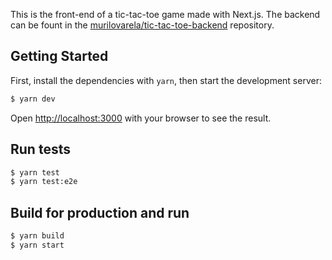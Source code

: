 This is the front-end of a tic-tac-toe game made with Next.js. The backend can be fount in the [murilovarela/tic-tac-toe-backend](https://github.com/murilovarela/tic-tac-toe-backend) repository.

## Getting Started

First, install the dependencies with `yarn`, then start the development server:

```bash
$ yarn dev
```

Open [http://localhost:3000](http://localhost:3000) with your browser to see the result.

## Run tests

```bash
$ yarn test
$ yarn test:e2e
```

## Build for production and run

```bash
$ yarn build
$ yarn start
```
